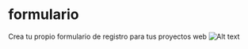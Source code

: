 # formulario
Crea tu propio formulario de registro para tus proyectos web
![Alt text](https://firebasestorage.googleapis.com/v0/b/datos-japon.appspot.com/o/portada.jpg?alt=media&token=1518082d-97a2-4901-9e14-1b12a00ca246)
